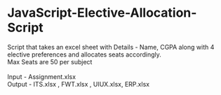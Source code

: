# JavaScript-Elective-Allocation-Script
Script that takes an excel sheet with Details - Name, CGPA along with 4 elective preferences and allocates seats accordingly. <br>
Max Seats are 50 per subject <br> <br>
Input - Assignment.xlsx <br>
Output - ITS.xlsx , FWT.xlsx , UIUX.xlsx, ERP.xlsx
